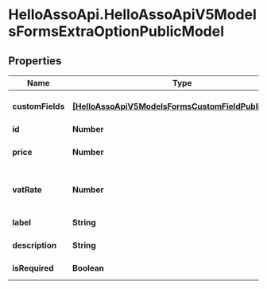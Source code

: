 # HelloAssoApi.HelloAssoApiV5ModelsFormsExtraOptionPublicModel

## Properties

Name | Type | Description | Notes
------------ | ------------- | ------------- | -------------
**customFields** | [**[HelloAssoApiV5ModelsFormsCustomFieldPublicModel]**](HelloAssoApiV5ModelsFormsCustomFieldPublicModel.md) | List of custom fields to be filled by the user | [optional] 
**id** | **Number** | Id | [optional] 
**price** | **Number** | Price of the extraOption, can be free | [optional] 
**vatRate** | **Number** | Vat rate if applicable  Amount have to be 0.10 for 10% | [optional] 
**label** | **String** | The name of the option | [optional] 
**description** | **String** | The description of the option | [optional] 
**isRequired** | **Boolean** | Additional option is required/mandatory | [optional] [readonly] 



